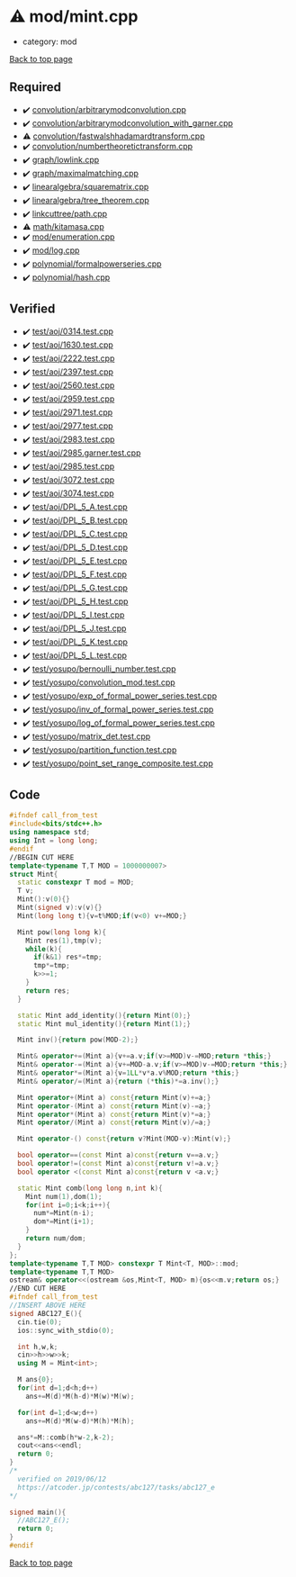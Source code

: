 <!-- mathjax config similar to math.stackexchange -->
<script type="text/javascript" async
  src="https://cdnjs.cloudflare.com/ajax/libs/mathjax/2.7.5/MathJax.js?config=TeX-MML-AM_CHTML">
</script>
<script type="text/x-mathjax-config">
  MathJax.Hub.Config({
    TeX: { equationNumbers: { autoNumber: "AMS" }},
    tex2jax: {
      inlineMath: [ ['$','$'] ],
      processEscapes: true
    },
    "HTML-CSS": { matchFontHeight: false },
    displayAlign: "left",
    displayIndent: "2em"
  });
</script>

<script type="text/javascript" src="https://cdnjs.cloudflare.com/ajax/libs/jquery/3.4.1/jquery.min.js"></script>
<script src="https://cdn.jsdelivr.net/npm/jquery-balloon-js@1.1.2/jquery.balloon.min.js" integrity="sha256-ZEYs9VrgAeNuPvs15E39OsyOJaIkXEEt10fzxJ20+2I=" crossorigin="anonymous"></script>
<script type="text/javascript" src="../../assets/js/copy-button.js"></script>
<link rel="stylesheet" href="../../assets/css/copy-button.css" />


# :warning: mod/mint.cpp
* category: mod


[Back to top page](../../index.html)



## Required
* :heavy_check_mark: [convolution/arbitrarymodconvolution.cpp](../convolution/arbitrarymodconvolution.cpp.html)
* :heavy_check_mark: [convolution/arbitrarymodconvolution_with_garner.cpp](../convolution/arbitrarymodconvolution_with_garner.cpp.html)
* :warning: [convolution/fastwalshhadamardtransform.cpp](../convolution/fastwalshhadamardtransform.cpp.html)
* :heavy_check_mark: [convolution/numbertheoretictransform.cpp](../convolution/numbertheoretictransform.cpp.html)
* :heavy_check_mark: [graph/lowlink.cpp](../graph/lowlink.cpp.html)
* :heavy_check_mark: [graph/maximalmatching.cpp](../graph/maximalmatching.cpp.html)
* :heavy_check_mark: [linearalgebra/squarematrix.cpp](../linearalgebra/squarematrix.cpp.html)
* :heavy_check_mark: [linearalgebra/tree_theorem.cpp](../linearalgebra/tree_theorem.cpp.html)
* :heavy_check_mark: [linkcuttree/path.cpp](../linkcuttree/path.cpp.html)
* :warning: [math/kitamasa.cpp](../math/kitamasa.cpp.html)
* :heavy_check_mark: [mod/enumeration.cpp](enumeration.cpp.html)
* :heavy_check_mark: [mod/log.cpp](log.cpp.html)
* :heavy_check_mark: [polynomial/formalpowerseries.cpp](../polynomial/formalpowerseries.cpp.html)
* :heavy_check_mark: [polynomial/hash.cpp](../polynomial/hash.cpp.html)


## Verified
* :heavy_check_mark: [test/aoj/0314.test.cpp](../../verify/test/aoj/0314.test.cpp.html)
* :heavy_check_mark: [test/aoj/1630.test.cpp](../../verify/test/aoj/1630.test.cpp.html)
* :heavy_check_mark: [test/aoj/2222.test.cpp](../../verify/test/aoj/2222.test.cpp.html)
* :heavy_check_mark: [test/aoj/2397.test.cpp](../../verify/test/aoj/2397.test.cpp.html)
* :heavy_check_mark: [test/aoj/2560.test.cpp](../../verify/test/aoj/2560.test.cpp.html)
* :heavy_check_mark: [test/aoj/2959.test.cpp](../../verify/test/aoj/2959.test.cpp.html)
* :heavy_check_mark: [test/aoj/2971.test.cpp](../../verify/test/aoj/2971.test.cpp.html)
* :heavy_check_mark: [test/aoj/2977.test.cpp](../../verify/test/aoj/2977.test.cpp.html)
* :heavy_check_mark: [test/aoj/2983.test.cpp](../../verify/test/aoj/2983.test.cpp.html)
* :heavy_check_mark: [test/aoj/2985.garner.test.cpp](../../verify/test/aoj/2985.garner.test.cpp.html)
* :heavy_check_mark: [test/aoj/2985.test.cpp](../../verify/test/aoj/2985.test.cpp.html)
* :heavy_check_mark: [test/aoj/3072.test.cpp](../../verify/test/aoj/3072.test.cpp.html)
* :heavy_check_mark: [test/aoj/3074.test.cpp](../../verify/test/aoj/3074.test.cpp.html)
* :heavy_check_mark: [test/aoj/DPL_5_A.test.cpp](../../verify/test/aoj/DPL_5_A.test.cpp.html)
* :heavy_check_mark: [test/aoj/DPL_5_B.test.cpp](../../verify/test/aoj/DPL_5_B.test.cpp.html)
* :heavy_check_mark: [test/aoj/DPL_5_C.test.cpp](../../verify/test/aoj/DPL_5_C.test.cpp.html)
* :heavy_check_mark: [test/aoj/DPL_5_D.test.cpp](../../verify/test/aoj/DPL_5_D.test.cpp.html)
* :heavy_check_mark: [test/aoj/DPL_5_E.test.cpp](../../verify/test/aoj/DPL_5_E.test.cpp.html)
* :heavy_check_mark: [test/aoj/DPL_5_F.test.cpp](../../verify/test/aoj/DPL_5_F.test.cpp.html)
* :heavy_check_mark: [test/aoj/DPL_5_G.test.cpp](../../verify/test/aoj/DPL_5_G.test.cpp.html)
* :heavy_check_mark: [test/aoj/DPL_5_H.test.cpp](../../verify/test/aoj/DPL_5_H.test.cpp.html)
* :heavy_check_mark: [test/aoj/DPL_5_I.test.cpp](../../verify/test/aoj/DPL_5_I.test.cpp.html)
* :heavy_check_mark: [test/aoj/DPL_5_J.test.cpp](../../verify/test/aoj/DPL_5_J.test.cpp.html)
* :heavy_check_mark: [test/aoj/DPL_5_K.test.cpp](../../verify/test/aoj/DPL_5_K.test.cpp.html)
* :heavy_check_mark: [test/aoj/DPL_5_L.test.cpp](../../verify/test/aoj/DPL_5_L.test.cpp.html)
* :heavy_check_mark: [test/yosupo/bernoulli_number.test.cpp](../../verify/test/yosupo/bernoulli_number.test.cpp.html)
* :heavy_check_mark: [test/yosupo/convolution_mod.test.cpp](../../verify/test/yosupo/convolution_mod.test.cpp.html)
* :heavy_check_mark: [test/yosupo/exp_of_formal_power_series.test.cpp](../../verify/test/yosupo/exp_of_formal_power_series.test.cpp.html)
* :heavy_check_mark: [test/yosupo/inv_of_formal_power_series.test.cpp](../../verify/test/yosupo/inv_of_formal_power_series.test.cpp.html)
* :heavy_check_mark: [test/yosupo/log_of_formal_power_series.test.cpp](../../verify/test/yosupo/log_of_formal_power_series.test.cpp.html)
* :heavy_check_mark: [test/yosupo/matrix_det.test.cpp](../../verify/test/yosupo/matrix_det.test.cpp.html)
* :heavy_check_mark: [test/yosupo/partition_function.test.cpp](../../verify/test/yosupo/partition_function.test.cpp.html)
* :heavy_check_mark: [test/yosupo/point_set_range_composite.test.cpp](../../verify/test/yosupo/point_set_range_composite.test.cpp.html)


## Code
```cpp
#ifndef call_from_test
#include<bits/stdc++.h>
using namespace std;
using Int = long long;
#endif
//BEGIN CUT HERE
template<typename T,T MOD = 1000000007>
struct Mint{
  static constexpr T mod = MOD;
  T v;
  Mint():v(0){}
  Mint(signed v):v(v){}
  Mint(long long t){v=t%MOD;if(v<0) v+=MOD;}

  Mint pow(long long k){
    Mint res(1),tmp(v);
    while(k){
      if(k&1) res*=tmp;
      tmp*=tmp;
      k>>=1;
    }
    return res;
  }

  static Mint add_identity(){return Mint(0);}
  static Mint mul_identity(){return Mint(1);}

  Mint inv(){return pow(MOD-2);}

  Mint& operator+=(Mint a){v+=a.v;if(v>=MOD)v-=MOD;return *this;}
  Mint& operator-=(Mint a){v+=MOD-a.v;if(v>=MOD)v-=MOD;return *this;}
  Mint& operator*=(Mint a){v=1LL*v*a.v%MOD;return *this;}
  Mint& operator/=(Mint a){return (*this)*=a.inv();}

  Mint operator+(Mint a) const{return Mint(v)+=a;}
  Mint operator-(Mint a) const{return Mint(v)-=a;}
  Mint operator*(Mint a) const{return Mint(v)*=a;}
  Mint operator/(Mint a) const{return Mint(v)/=a;}

  Mint operator-() const{return v?Mint(MOD-v):Mint(v);}

  bool operator==(const Mint a)const{return v==a.v;}
  bool operator!=(const Mint a)const{return v!=a.v;}
  bool operator <(const Mint a)const{return v <a.v;}

  static Mint comb(long long n,int k){
    Mint num(1),dom(1);
    for(int i=0;i<k;i++){
      num*=Mint(n-i);
      dom*=Mint(i+1);
    }
    return num/dom;
  }
};
template<typename T,T MOD> constexpr T Mint<T, MOD>::mod;
template<typename T,T MOD>
ostream& operator<<(ostream &os,Mint<T, MOD> m){os<<m.v;return os;}
//END CUT HERE
#ifndef call_from_test
//INSERT ABOVE HERE
signed ABC127_E(){
  cin.tie(0);
  ios::sync_with_stdio(0);

  int h,w,k;
  cin>>h>>w>>k;
  using M = Mint<int>;

  M ans{0};
  for(int d=1;d<h;d++)
    ans+=M(d)*M(h-d)*M(w)*M(w);

  for(int d=1;d<w;d++)
    ans+=M(d)*M(w-d)*M(h)*M(h);

  ans*=M::comb(h*w-2,k-2);
  cout<<ans<<endl;
  return 0;
}
/*
  verified on 2019/06/12
  https://atcoder.jp/contests/abc127/tasks/abc127_e
*/

signed main(){
  //ABC127_E();
  return 0;
}
#endif

```

[Back to top page](../../index.html)

